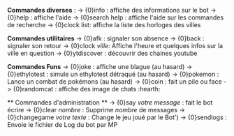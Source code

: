 
**Commandes diverses** :
-> {0}info : affiche des informations sur le bot
-> {0}help : affiche l'aide
-> {0}search help : affiche l'aide sur les commandes de recherche
-> {0}clock list: affiche la liste des horloges des villes

**Commandes utilitaires**
-> {0}afk : signaler son absence
-> {0}back : signaler son retour
-> {0}clock _ville_: Affiche l'heure et quelques infos sur la ville en question
-> {0}ytdiscover : découvrir des chaines youtube

**Commandes Funs**
-> {0}joke : affiche une blague (au hasard)
-> {0}ethylotest : simule un ethylotest détraqué (au hasard)
-> {0}pokemon : Lance un combat de pokémons (au hasard)
-> {0}coin : fait un pile ou face
-> {0}randomcat : affiche des image de chats :hearth:

** Commandes d'administration **
-> {0}say _votre message_ : fait le bot écrire
-> {0}clear _nombre_ : Supprime _nombre_ de messages
-> {0}changegame _votre texte_ : Change le jeu joué par le Bot')
-> {0}sendlogs : Envoie le fichier de Log du bot par MP
